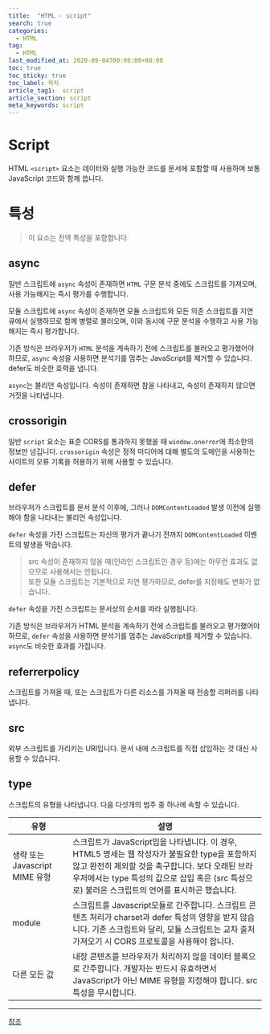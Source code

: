 ```yaml
---
title:  "HTML - script"
search: true
categories: 
  - HTML
tag:
  - HTML
last_modified_at: 2020-09-04T00:00:00+08:00
toc: true
toc_sticky: true
toc_label: 목차
article_tag1:  script
article_section: script
meta_keywords: script
---
```


# Script

HTML `<script>` 요소는 데이터와 실행 가능한 코드를 문서에 포함할 때 사용하며 보통 JavaScript 코드와 함께 씁니다.


# 특성

> 이 요소는 전역 특성을 포함합니다.

## async

일반 스크립트에 `async` 속성이 존재하면 `HTML` 구문 분석 중에도 스크립트를 가져오며, 사용 가능해지는 즉시 평가를 수행합니다.

모듈 스크립트에 `async` 속성이 존재하면 모듈 스크립트와 모든 의존 스크립트를 지연 큐에서 실행하므로 함께 병렬로 불러오며, 이와 동시에 구문 분석을 수행하고 사용 가능해지는 즉시 평가합니다.

기존 방식은 브라우저가 `HTML` 분석을 계속하기 전에 스크립트를 불러오고 평가했어야 하므로, `async` 속성을 사용하면 분석기를 멈추는 JavaScript를 제거할 수 있습니다. defer도 비슷한 효력을 냅니다.

`async`는 불리언 속성입니다. 속성이 존재하면 참을 나타내고, 속성이 존재하지 않으면 거짓을 나타냅니다.

## crossorigin

일반 `script` 요소는 표준 CORS를 통과하지 못했을 때 `window.onerror`에 최소한의 정보만 넘깁니다. `crossorigin` 속성은 정적 미디어에 대해 별도의 도메인을 사용하는 사이트의 오류 기록을 허용하기 위해 사용할 수 있습니다.

## defer

브라우저가 스크립트를 문서 분석 이후에, 그러나 `DOMContentLoaded` 발생 이전에 실행해야 함을 나타내는 불리언 속성입니다.

`defer` 속성을 가진 스크립트는 자신의 평가가 끝나기 전까지 `DOMContentLoaded` 이벤트의 발생을 막습니다.

> src 속성이 존재하지 않을 때(인라인 스크립트인 경우 등)에는 아무런 효과도 없으므로 사용해서는 안됩니다. <br> 또한 모듈 스크립트는 기본적으로 지연 평가하므로, defer를 지정해도 변화가 없습니다.

`defer` 속성을 가진 스크립트는 문서상의 순서를 따라 실행됩니다.

기존 방식은 브라우저가 HTML 분석을 계속하기 전에 스크립트를 불러오고 평가했어야 하므로, `defer` 속성을 사용하면 분석기를 멈추는 JavaScript를 제거할 수 있습니다. `async`도 비슷한 효과를 가집니다.

## referrerpolicy

스크립트를 가져올 때, 또는 스크립트가 다른 리소스를 가져올 때 전송할 리퍼러를 나타냅니다.

## src

외부 스크립트를 가리키는 URI입니다. 문서 내에 스크립트를 직접 삽입하는 것 대신 사용할 수 있습니다.


## type

스크립트의 유형을 나타냅니다. 다음 다섯개의 범주 중 하나에 속할 수 있습니다.

| 유형 | 설명 |
|-------|--------|
|생략 또는 Javascript MIME 유형 | 스크립트가 JavaScript임을 나타냅니다.  이 경우, HTML5 명세는 웹 작성자가 불필요한 type을 포함하지 않고 완전히 제외할 것을 촉구합니다. 보다 오래된 브라우저에서는 type 특성의 값으로 삽입 혹은 (src 특성으로) 불러온 스크립트의 언어를 표시하곤 했습니다. |
| module | 스크립트를 Javascript모듈로 간주합니다. 스크립트 콘텐츠 처리가 charset과 defer 특성의 영향을 받지 않습니다. 기존 스크립트와 달리, 모듈 스크립트는 교차 출처 가져오기 시 CORS 프로토콜을 사용해야 합니다.|
| 다른 모든 값 | 내장 콘텐츠를 브라우저가 처리하지 않을 데이터 블록으로 간주합니다. 개발자는 반드시 유효하면서 JavaScript가 아닌 MIME 유형을 지정해야 합니다. src 특성을 무시합니다. |


---

[참조](https://developer.mozilla.org/ko/docs/Web/HTML/Element/script)